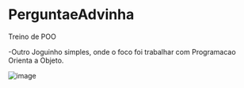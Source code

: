 # PerguntaeAdvinha
Treino de POO

-Outro Joguinho simples, onde o foco foi trabalhar com Programacao Orienta a Objeto.

![image](https://user-images.githubusercontent.com/103529259/173882842-fe3a4228-6929-49ed-a716-c4723277270f.png)

